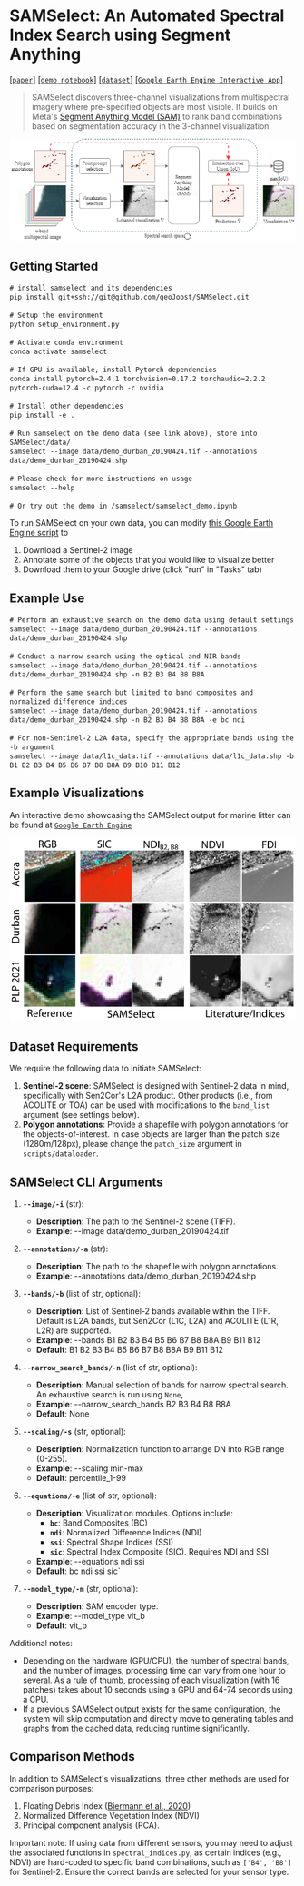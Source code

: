 # SAMSelect: An Automated Spectral Index Search using Segment Anything
[[`paper`](https://ieeexplore.ieee.org/document/11028606)]
[[`demo notebook`](https://github.com/geoJoost/SAMSelect/blob/main/samselect/samselect_demo.ipynb)]
[[`dataset`](https://drive.google.com/drive/folders/1UBy1mnVWgmaF_1nKgGyrYtS_L52mACIy?usp=sharing)]
[[`Google Earth Engine Interactive App`](https://code.earthengine.google.com/014eec03b2ada8cf84ae9ae043b34604?hideCode=true)]



> SAMSelect discovers three-channel visualizations from multispectral imagery where pre-specified objects are most visible. It builds on Meta's [Segment Anything Model (SAM)](https://segment-anything.com/) to rank band combinations based on segmentation accuracy in the 3-channel visualization. 

![SAMSelect](./doc/Flowchart_SAMSelect.png)

## Getting Started

```
# install samselect and its dependencies
pip install git+ssh://git@github.com/geoJoost/SAMSelect.git

# Setup the environment
python setup_environment.py

# Activate conda environment
conda activate samselect

# If GPU is available, install Pytorch dependencies
conda install pytorch=2.4.1 torchvision=0.17.2 torchaudio=2.2.2 pytorch-cuda=12.4 -c pytorch -c nvidia

# Install other dependencies
pip install -e .

# Run samselect on the demo data (see link above), store into SAMSelect/data/
samselect --image data/demo_durban_20190424.tif --annotations data/demo_durban_20190424.shp

# Please check for more instructions on usage
samselect --help

# Or try out the demo in /samselect/samselect_demo.ipynb
```

To run SAMSelect on your own data, you can modify [this Google Earth Engine script](https://code.earthengine.google.com/b31594853f8b1752f7fcf79883062bf3) to 
1. Download a Sentinel-2 image
2. Annotate some of the objects that you would like to visualize better
3. Download them to your Google drive (click "run" in "Tasks" tab)

## Example Use
```
# Perform an exhaustive search on the demo data using default settings
samselect --image data/demo_durban_20190424.tif --annotations data/demo_durban_20190424.shp

# Conduct a narrow search using the optical and NIR bands
samselect --image data/demo_durban_20190424.tif --annotations data/demo_durban_20190424.shp -n B2 B3 B4 B8 B8A

# Perform the same search but limited to band composites and normalized difference indices
samselect --image data/demo_durban_20190424.tif --annotations data/demo_durban_20190424.shp -n B2 B3 B4 B8 B8A -e bc ndi

# For non-Sentinel-2 L2A data, specify the appropriate bands using the -b argument
samselect --image data/l1c_data.tif --annotations data/l1c_data.shp -b B1 B2 B3 B4 B5 B6 B7 B8 B8A B9 B10 B11 B12
```

## Example Visualizations
An interactive demo showcasing the SAMSelect output for marine litter can be found at [`Google Earth Engine`](https://code.earthengine.google.com/014eec03b2ada8cf84ae9ae043b34604?hideCode=true)

![SAMSelect visualizations](./doc/samselect_patches.png)

## Dataset Requirements
We require the following data to initiate SAMSelect:

1. **Sentinel-2 scene**: SAMSelect is designed with Sentinel-2 data in mind, specifically with Sen2Cor's L2A product. Other products (i.e., from ACOLITE or TOA) can be used with modifications to the `band_list` argument (see settings below).
2. **Polygon annotations**: Provide a shapefile with polygon annotations for the objects-of-interest. In case objects are larger than the patch size (1280m/128px), please change the `patch_size` argument in `scripts/dataloader`.

## SAMSelect CLI Arguments

1. **`--image/-i`** (str):
    - **Description**: The path to the Sentinel-2 scene (TIFF).
    - **Example**: --image data/demo_durban_20190424.tif

2. **`--annotations/-a`**  (str):
    - **Description**: The path to the shapefile with polygon annotations.
    - **Example**: --annotations data/demo_durban_20190424.shp

3. **`--bands/-b`** (list of str, optional):
    - **Description**: List of Sentinel-2 bands available within the TIFF. Default is L2A bands, but Sen2Cor (L1C, L2A) and ACOLITE (L1R, L2R) are supported.
    - **Example**: --bands B1 B2 B3 B4 B5 B6 B7 B8 B8A B9 B11 B12
    - **Default**: B1 B2 B3 B4 B5 B6 B7 B8 B8A B9 B11 B12

4. **`--narrow_search_bands/-n`** (list of str, optional):
    - **Description**: Manual selection of bands for narrow spectral search. An exhaustive search is run using `None`,
    - **Example**: --narrow_search_bands B2 B3 B4 B8 B8A
    - **Default**: None

5. **`--scaling/-s`** (str, optional):
    - **Description**: Normalization function to arrange DN into RGB range (0-255).
    - **Example**: --scaling min-max
    - **Default**: percentile_1-99

6. **`--equations/-e`** (list of str, optional):
    - **Description**: Visualization modules. Options include:
        - **`bc`**: Band Composites (BC)
        - **`ndi`**: Normalized Difference Indices (NDI)
        - **`ssi`**: Spectral Shape Indices (SSI)
        - **`sic`**: Spectral Index Composite (SIC). Requires NDI and SSI
    - **Example**: --equations ndi ssi
    - **Default**: bc ndi ssi sic`

7. **`--model_type/-m`** (str, optional):
    - **Description**: SAM encoder type.
    - **Example**: --model_type vit_b
    - **Default**: vit_b


Additional notes:
- Depending on the hardware (GPU/CPU), the number of spectral bands, and the number of images, processing time can vary from one hour to several. As a rule of thumb, processing of each visualization (with 16 patches) takes about 10 seconds using a GPU and 64-74 seconds using a CPU.
- If a previous SAMSelect output exists for the same configuration, the system will skip computation and directly move to generating tables and graphs from the cached data, reducing runtime significantly.

## Comparison Methods
In addition to SAMSelect's visualizations, three other methods are used for comparison purposes:
1. Floating Debris Index ([Biermann et al., 2020](https://www.nature.com/articles/s41598-020-62298-z))
2. Normalized Difference Vegetation Index (NDVI)
3. Principal component analysis (PCA).

Important note:
If using data from different sensors, you may need to adjust the associated functions in `spectral_indices.py`, as certain indices (e.g., NDVI) are hard-coded to specific band combinations, such as `['B4', 'B8']` for Sentinel-2. Ensure the correct bands are selected for your sensor type.
